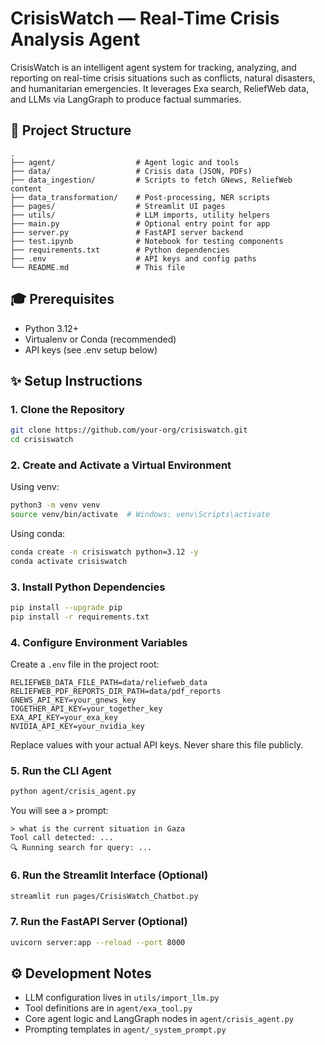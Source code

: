 # CrisisWatch — Real-Time Crisis Analysis Agent

CrisisWatch is an intelligent agent system for tracking, analyzing, and reporting on real-time crisis situations such as conflicts, natural disasters, and humanitarian emergencies. It leverages Exa search, ReliefWeb data, and LLMs via LangGraph to produce factual summaries.

## 📁 Project Structure

```
.
├── agent/                  # Agent logic and tools
├── data/                   # Crisis data (JSON, PDFs)
├── data_ingestion/         # Scripts to fetch GNews, ReliefWeb content
├── data_transformation/    # Post-processing, NER scripts
├── pages/                  # Streamlit UI pages
├── utils/                  # LLM imports, utility helpers
├── main.py                 # Optional entry point for app
├── server.py               # FastAPI server backend
├── test.ipynb              # Notebook for testing components
├── requirements.txt        # Python dependencies
├── .env                    # API keys and config paths
└── README.md               # This file
```

## 🎓 Prerequisites

* Python 3.12+
* Virtualenv or Conda (recommended)
* API keys (see .env setup below)

## ✨ Setup Instructions

### 1. Clone the Repository

```bash
git clone https://github.com/your-org/crisiswatch.git
cd crisiswatch
```

### 2. Create and Activate a Virtual Environment

Using venv:

```bash
python3 -m venv venv
source venv/bin/activate  # Windows: venv\Scripts\activate
```

Using conda:

```bash
conda create -n crisiswatch python=3.12 -y
conda activate crisiswatch
```

### 3. Install Python Dependencies

```bash
pip install --upgrade pip
pip install -r requirements.txt
```

### 4. Configure Environment Variables

Create a `.env` file in the project root:

```env
RELIEFWEB_DATA_FILE_PATH=data/reliefweb_data
RELIEFWEB_PDF_REPORTS_DIR_PATH=data/pdf_reports
GNEWS_API_KEY=your_gnews_key
TOGETHER_API_KEY=your_together_key
EXA_API_KEY=your_exa_key
NVIDIA_API_KEY=your_nvidia_key
```

Replace values with your actual API keys. Never share this file publicly.

### 5. Run the CLI Agent

```bash
python agent/crisis_agent.py
```

You will see a `>` prompt:

```
> what is the current situation in Gaza
Tool call detected: ...
🔍 Running search for query: ...
```

### 6. Run the Streamlit Interface (Optional)

```bash
streamlit run pages/CrisisWatch_Chatbot.py
```

### 7. Run the FastAPI Server (Optional)

```bash
uvicorn server:app --reload --port 8000
```

## ⚙️ Development Notes

* LLM configuration lives in `utils/import_llm.py`
* Tool definitions are in `agent/exa_tool.py`
* Core agent logic and LangGraph nodes in `agent/crisis_agent.py`
* Prompting templates in `agent/_system_prompt.py`
